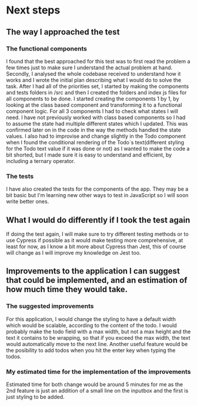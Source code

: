 # Next steps

## The way I approached the test

### The functional components

I found that the best approached for this test was to first read the problem a few times just to make sure I understand the actual problem at hand.
Secondly, I analysed the whole codebase received to understand how it works and I wrote the initial plan describing what I would do to solve the task.
After I had all of the priorities set, I started by making the components and tests folders in /src and then I created the folders and index js files for all components to be done.
I started creating the components 1 by 1, by looking at the class based component and transforming it to a functional component logic.
For all 3 components I had to check what states I will need. I have not previously worked with class based components so I had to assume the state had multiple different states which I updated. This was confirmed later on in the code in the way the methods handled the state values.
I also had to improvise and change slightly in the Todo component when I found the conditional rendering of the Todo`s text(different styling for the Todo text value if it was done or not) as I wanted to make the code a bit shorted, but I made sure it is easy to understand and efficient, by including a ternary operator.

### The tests

I have also created the tests for the components of the app. They may be a bit basic but I'm learning new other ways to test in JavaScript so I will soon write better ones.

## What I would do differently if I took the test again

If doing the test again, I will make sure to try different testing methods or to use Cypress if possible as it would make testing more comprehensive, at least for now, as I know a bit more about Cypress than Jest, this of course will change as I will improve my knowledge on Jest too.

## Improvements to the application I can suggest that could be implemented, and an estimation of how much time they would take.

### The suggested improvements

For this application, I would change the styling to have a default width which would be scalable, according to the content of the todo.
I would probably make the todo field with a max width, but not a max height and the text it contains to be wrapping, so that if you exceed the max width, the text would automatically move to the next line.
Another useful feature would be the posibility to add todos when you hit the enter key when typing the todos.

### My estimated time for the implementation of the improvements

Estimated time for both change would be around 5 minutes for me as the 2nd feature is just an addition of a small line on the inputbox and the first is just styling to be added.
